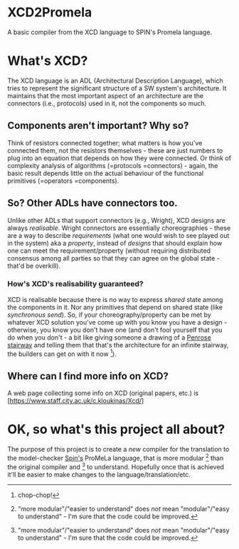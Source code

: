 # XCD2Promela
A basic compiler from the XCD language to SPIN's Promela language.

# What's XCD?

The XCD language is an ADL (Architectural Description Language), which tries to represent the significant structure of a SW system's architecture.
It maintains that the most important aspect of an architecture are the connectors (i.e., protocols) used in it, not the components so much.

## Components aren't important? Why so?

Think of resistors connected together; what matters is how you've connected them, not the resistors themselves - these are just numbers to plug into an equation that depends on how they were connected.
Or think of complexity analysis of algorithms (=protocols =connectors) - again, the basic result depends little on the actual behaviour of the functional primitives (=operators =components).

## So? Other ADLs have connectors too.

Unlike other ADLs that support connectors (e.g., Wright), XCD designs are always *realisable*. Wright connectors are essentially choreographies - these are a way to describe *requirements* (what one would wish to see played out in the system) aka a *property*, instead of *designs* that should explain how one can meet the requirement/property (without requiring distributed consensus among all parties so that they can agree on the global state - that'd be overkill).

### How's XCD's realisability guaranteed?

XCD is realisable because there is no way to express *shared* state among the components in it. Nor any primitives that depend on shared state (like *synchronous send*). So, if your choreography/property can be met by whatever XCD solution you've come up with you know you have a design - otherwise, you know you don't have one (and don't fool yourself that you do when you don't - a bit like giving someone a drawing of a [Penrose stairway](https://en.wikipedia.org/wiki/Penrose_stairs) and telling them that that's the architecture for an infinite stairway, the builders can get on with it now [^chop-chop]).

## Where can I find more info on XCD?

A web page collecting some info on XCD (original papers, etc.) is [https://www.staff.city.ac.uk/c.kloukinas/Xcd/]

# OK, so what's this project all about?

The purpose of this project is to create a *new* compiler for the translation to the model-checker [Spin's](https://spinroot.com/) ProMeLa language, that is more modular [^easier] than the original compiler and [^easier] to understand. Hopefully once that is achieved it'll be easier to make changes to the language/translation/etc.

[^chop-chop]: chop-chop!

[^easier]: "more modular"/"easier to understand" does *not* mean "modular"/"easy to understand" - I'm sure that the code could be improved.
